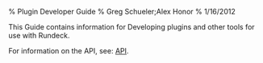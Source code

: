 % Plugin Developer Guide
% Greg Schueler;Alex Honor
% 1/16/2012

This Guide contains information for Developing plugins and other tools for use with Rundeck.

For information on the API, see: [API](../api/index.html).